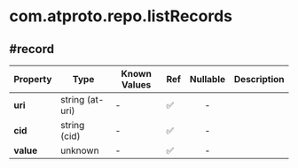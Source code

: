 # com.atproto.repo.listRecords

## #record

| Property | Type | Known Values | Ref | Nullable | Description |
| --- | --- | --- | --- | :---: | --- |
| **uri** | string (at-uri) | - | ✅ | - |
| **cid** | string (cid) | - | ✅ | - |
| **value** | unknown | - | ✅ | - |

